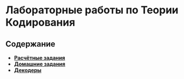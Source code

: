 # Лабораторные работы по Теории Кодирования

## **Содержание**

* [**Расчётные задания**](./Calculation-tasks/README.md)
* [**Домашние задания**](./Homeworks/README.md)
* [**Декодеры**](./Decoders/README.md)
